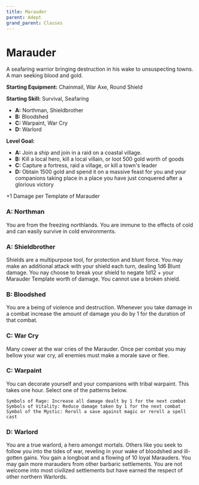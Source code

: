 ```yaml
---
title: Marauder
parent: Adept
grand_parent: Classes
---
```


# Marauder

A seafaring warrior bringing destruction in his wake to unsuspecting towns. A
man seeking blood and gold.

**Starting Equipment:** Chainmail, War Axe, Round Shield

**Starting Skill:** Survival, Seafaring

+ **A:** Northman, Shieldbrother
+ **B:** Bloodshed
+ **C:** Warpaint, War Cry
+ **D:** Warlord

**Level Goal:** 

+ **A:** Join a ship and join in a raid on a coastal village.
+ **B:** Kill a local hero, kill a local villain, or loot 500 gold worth of
goods
+ **C:** Capture a fortress, raid a village, or kill a town's leader
+ **D:** Obtain 1500 gold and spend it on a massive feast for you and your
companions taking place in a place you have just conquered after a glorious
victory

+1 Damage per Template of Marauder

### A: Northman
You are from the freezing northlands. You are immune to the effects of cold and
can easily survive in cold environments. 

### A: Shieldbrother
Shields are a multipurpose tool, for protection and blunt force. You may make
an additional attack with your shield each turn, dealing 1d6 Blunt damage. You
nay choose to break your shield to negate 1d12 + your Marauder Template worth
of damage. You cannot use a broken shield.

### B: Bloodshed
You are a being of violence and destruction. Whenever you take damage in a
combat increase the amount of damage you do by 1 for the duration of that
combat.

### C: War Cry
Many cower at the war cries of the Marauder. Once per combat you may bellow
your war cry, all enemies must make a morale save or flee.

### C: Warpaint
You can decorate yourself and your companions with tribal warpaint. This takes
one hour. Select one of the patterns below.

	Symbols of Rage: Increase all damage dealt by 1 for the next combat
	Symbols of Vitality: Reduce damage taken by 1 for the next combat
	Symbol of the Mystic: Reroll a save against magic or reroll a spell cast


### D: Warlord
You are a true warlord, a hero amongst mortals. Others like you seek to follow
you into the tides of war, reveling in your wake of bloodshed and ill-gotten
gains. You gain a longboat and a flowing of 10 loyal Marauders. You may gain
more marauders from other barbaric settlements. You are not welcome into most
civilized settlements but have earned the respect of other northern Warlords.



